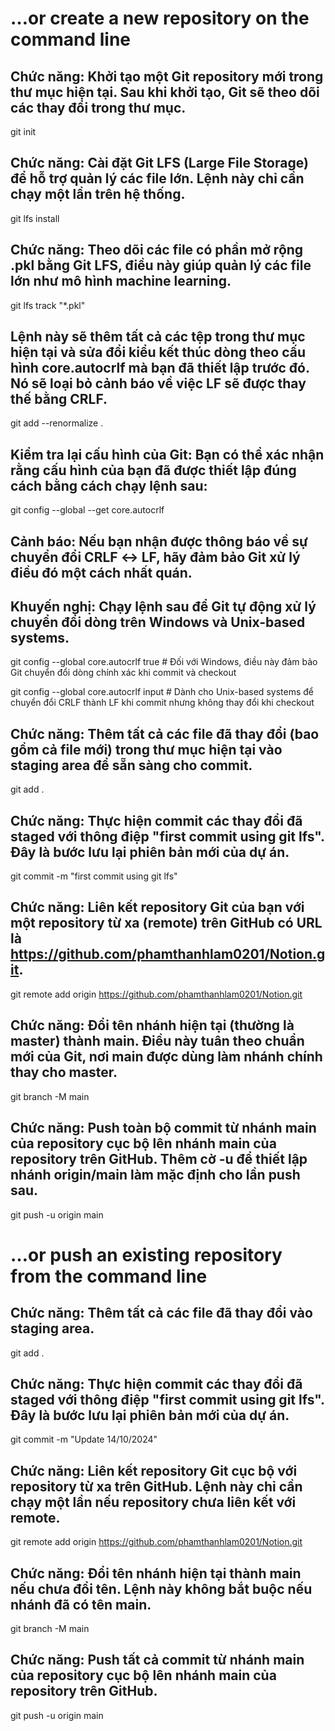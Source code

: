 # …or create a new repository on the command line

## Chức năng: Khởi tạo một Git repository mới trong thư mục hiện tại. Sau khi khởi tạo, Git sẽ theo dõi các thay đổi trong thư mục.
git init

## Chức năng: Cài đặt Git LFS (Large File Storage) để hỗ trợ quản lý các file lớn. Lệnh này chỉ cần chạy một lần trên hệ thống.
git lfs install

## Chức năng: Theo dõi các file có phần mở rộng .pkl bằng Git LFS, điều này giúp quản lý các file lớn như mô hình machine learning.
git lfs track "*.pkl"

## Lệnh này sẽ thêm tất cả các tệp trong thư mục hiện tại và sửa đổi kiểu kết thúc dòng theo cấu hình core.autocrlf mà bạn đã thiết lập trước đó. Nó sẽ loại bỏ cảnh báo về việc LF sẽ được thay thế bằng CRLF.
git add --renormalize .

## Kiểm tra lại cấu hình của Git: Bạn có thể xác nhận rằng cấu hình của bạn đã được thiết lập đúng cách bằng cách chạy lệnh sau:
git config --global --get core.autocrlf

## Cảnh báo: Nếu bạn nhận được thông báo về sự chuyển đổi CRLF ↔ LF, hãy đảm bảo Git xử lý điều đó một cách nhất quán.
## Khuyến nghị: Chạy lệnh sau để Git tự động xử lý chuyển đổi dòng trên Windows và Unix-based systems.
git config --global core.autocrlf true  # Đối với Windows, điều này đảm bảo Git chuyển đổi dòng chính xác khi commit và checkout

git config --global core.autocrlf input # Dành cho Unix-based systems để chuyển đổi CRLF thành LF khi commit nhưng không thay đổi khi checkout

## Chức năng: Thêm tất cả các file đã thay đổi (bao gồm cả file mới) trong thư mục hiện tại vào staging area để sẵn sàng cho commit.
git add .

## Chức năng: Thực hiện commit các thay đổi đã staged với thông điệp "first commit using git lfs". Đây là bước lưu lại phiên bản mới của dự án.
git commit -m "first commit using git lfs"

## Chức năng: Liên kết repository Git của bạn với một repository từ xa (remote) trên GitHub có URL là https://github.com/phamthanhlam0201/Notion.git.
git remote add origin https://github.com/phamthanhlam0201/Notion.git

## Chức năng: Đổi tên nhánh hiện tại (thường là master) thành main. Điều này tuân theo chuẩn mới của Git, nơi main được dùng làm nhánh chính thay cho master.
git branch -M main

## Chức năng: Push toàn bộ commit từ nhánh main của repository cục bộ lên nhánh main của repository trên GitHub. Thêm cờ -u để thiết lập nhánh origin/main làm mặc định cho lần push sau.
git push -u origin main


# …or push an existing repository from the command line

## Chức năng: Thêm tất cả các file đã thay đổi vào staging area.
git add .

## Chức năng: Thực hiện commit các thay đổi đã staged với thông điệp "first commit using git lfs". Đây là bước lưu lại phiên bản mới của dự án.
git commit -m "Update 14/10/2024"

## Chức năng: Liên kết repository Git cục bộ với repository từ xa trên GitHub. Lệnh này chỉ cần chạy một lần nếu repository chưa liên kết với remote.
git remote add origin https://github.com/phamthanhlam0201/Notion.git

## Chức năng: Đổi tên nhánh hiện tại thành main nếu chưa đổi tên. Lệnh này không bắt buộc nếu nhánh đã có tên main.
git branch -M main

## Chức năng: Push tất cả commit từ nhánh main của repository cục bộ lên nhánh main của repository trên GitHub.
git push -u origin main
